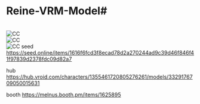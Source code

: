 # Reine-VRM-Model#  
<br><img src="https://mirrors.creativecommons.org/presskit/buttons/88x31/png/by-nc-sa.png" alt="CC" title="CCBYNCSA">
<br><img src="https://github.com/Melnus/Reine-VRM-Model/blob/master/png/20191018-163521.png" alt="CC" title="1">
<br><img src="https://github.com/Melnus/Reine-VRM-Model/blob/master/png/aaa.png" alt="CC" title="2">
seed
https://seed.online/items/1616f6fcd3f8ecad78d2a270244ad9c39d46f846f41f97839d2378fdc09d82a7

hub
https://hub.vroid.com/characters/1355461720805276261/models/3329176709050015631

booth
https://melnus.booth.pm/items/1625895

